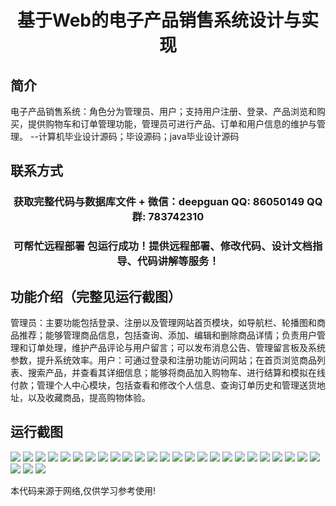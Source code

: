 <p><h1 align="center">基于Web的电子产品销售系统设计与实现</h1></p>

## 简介
电子产品销售系统：角色分为管理员、用户；支持用户注册、登录、产品浏览和购买，提供购物车和订单管理功能，管理员可进行产品、订单和用户信息的维护与管理。    --计算机毕业设计源码；毕设源码；java毕业设计源码


## 联系方式
<p><h3 align="center">获取完整代码与数据库文件 + 微信：deepguan QQ: 86050149 QQ群: 783742310</h3></p>
<p><h3 align="center">可帮忙远程部署 包运行成功！提供远程部署、修改代码、设计文档指导、代码讲解等服务！</h3></p>

## 功能介绍（完整见运行截图）
管理员：主要功能包括登录、注册以及管理网站首页模块，如导航栏、轮播图和商品推荐；能够管理商品信息，包括查询、添加、编辑和删除商品详情；负责用户管理和订单处理，维护产品评论与用户留言；可以发布消息公告、管理留言板及系统参数，提升系统效率。用户：可通过登录和注册功能访问网站；在首页浏览商品列表、搜索产品，并查看其详细信息；能够将商品加入购物车、进行结算和模拟在线付款；管理个人中心模块，包括查看和修改个人信息、查询订单历史和管理送货地址，以及收藏商品，提高购物体验。


## 运行截图
![](https://bs-1329754181.cos.ap-shanghai.myqcloud.com/spring/WebBasedElectronicProductSalesSystemDesignAndImplementation/img/001.jpg)
![](https://bs-1329754181.cos.ap-shanghai.myqcloud.com/spring/WebBasedElectronicProductSalesSystemDesignAndImplementation/img/002.jpg)
![](https://bs-1329754181.cos.ap-shanghai.myqcloud.com/spring/WebBasedElectronicProductSalesSystemDesignAndImplementation/img/003.jpg)
![](https://bs-1329754181.cos.ap-shanghai.myqcloud.com/spring/WebBasedElectronicProductSalesSystemDesignAndImplementation/img/004.jpg)
![](https://bs-1329754181.cos.ap-shanghai.myqcloud.com/spring/WebBasedElectronicProductSalesSystemDesignAndImplementation/img/005.jpg)
![](https://bs-1329754181.cos.ap-shanghai.myqcloud.com/spring/WebBasedElectronicProductSalesSystemDesignAndImplementation/img/006.jpg)
![](https://bs-1329754181.cos.ap-shanghai.myqcloud.com/spring/WebBasedElectronicProductSalesSystemDesignAndImplementation/img/007.jpg)
![](https://bs-1329754181.cos.ap-shanghai.myqcloud.com/spring/WebBasedElectronicProductSalesSystemDesignAndImplementation/img/008.jpg)
![](https://bs-1329754181.cos.ap-shanghai.myqcloud.com/spring/WebBasedElectronicProductSalesSystemDesignAndImplementation/img/009.jpg)
![](https://bs-1329754181.cos.ap-shanghai.myqcloud.com/spring/WebBasedElectronicProductSalesSystemDesignAndImplementation/img/010.jpg)
![](https://bs-1329754181.cos.ap-shanghai.myqcloud.com/spring/WebBasedElectronicProductSalesSystemDesignAndImplementation/img/011.jpg)
![](https://bs-1329754181.cos.ap-shanghai.myqcloud.com/spring/WebBasedElectronicProductSalesSystemDesignAndImplementation/img/012.jpg)
![](https://bs-1329754181.cos.ap-shanghai.myqcloud.com/spring/WebBasedElectronicProductSalesSystemDesignAndImplementation/img/013.jpg)
![](https://bs-1329754181.cos.ap-shanghai.myqcloud.com/spring/WebBasedElectronicProductSalesSystemDesignAndImplementation/img/014.jpg)
![](https://bs-1329754181.cos.ap-shanghai.myqcloud.com/spring/WebBasedElectronicProductSalesSystemDesignAndImplementation/img/015.jpg)
![](https://bs-1329754181.cos.ap-shanghai.myqcloud.com/spring/WebBasedElectronicProductSalesSystemDesignAndImplementation/img/016.jpg)
![](https://bs-1329754181.cos.ap-shanghai.myqcloud.com/spring/WebBasedElectronicProductSalesSystemDesignAndImplementation/img/017.jpg)
![](https://bs-1329754181.cos.ap-shanghai.myqcloud.com/spring/WebBasedElectronicProductSalesSystemDesignAndImplementation/img/018.jpg)
![](https://bs-1329754181.cos.ap-shanghai.myqcloud.com/spring/WebBasedElectronicProductSalesSystemDesignAndImplementation/img/019.jpg)
![](https://bs-1329754181.cos.ap-shanghai.myqcloud.com/spring/WebBasedElectronicProductSalesSystemDesignAndImplementation/img/020.jpg)
![](https://bs-1329754181.cos.ap-shanghai.myqcloud.com/spring/WebBasedElectronicProductSalesSystemDesignAndImplementation/img/021.jpg)
![](https://bs-1329754181.cos.ap-shanghai.myqcloud.com/spring/WebBasedElectronicProductSalesSystemDesignAndImplementation/img/022.jpg)
![](https://bs-1329754181.cos.ap-shanghai.myqcloud.com/spring/WebBasedElectronicProductSalesSystemDesignAndImplementation/img/023.jpg)
![](https://bs-1329754181.cos.ap-shanghai.myqcloud.com/spring/WebBasedElectronicProductSalesSystemDesignAndImplementation/img/024.jpg)
![](https://bs-1329754181.cos.ap-shanghai.myqcloud.com/spring/WebBasedElectronicProductSalesSystemDesignAndImplementation/img/025.jpg)
![](https://bs-1329754181.cos.ap-shanghai.myqcloud.com/spring/WebBasedElectronicProductSalesSystemDesignAndImplementation/img/026.jpg)
![](https://bs-1329754181.cos.ap-shanghai.myqcloud.com/spring/WebBasedElectronicProductSalesSystemDesignAndImplementation/img/027.jpg)
![](https://bs-1329754181.cos.ap-shanghai.myqcloud.com/spring/WebBasedElectronicProductSalesSystemDesignAndImplementation/img/028.jpg)

<p>本代码来源于网络,仅供学习参考使用!</p>
